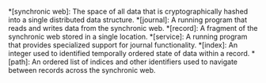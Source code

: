 *[synchronic web]: The space of all data that is cryptographically hashed into a single distributed data structure.
*[journal]: A running program that reads and writes data from the synchronic web.
*[record]: A fragment of the synchronic web stored in a single location.
*[service]: A running program that provides specialized support for journal functionality.
*[index]: An integer used to identified temporally ordered state of data within a record.
*[path]: An ordered list of indices and other identifiers used to navigate between records across the synchronic web.
